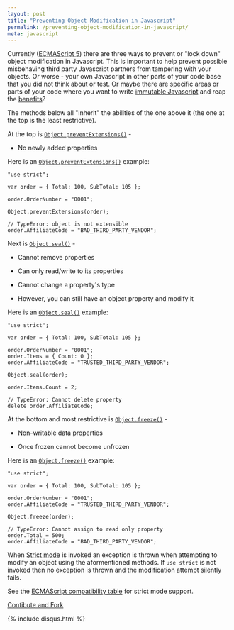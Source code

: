 ```yaml
---
layout: post
title: "Preventing Object Modification in Javascript"
permalink: /preventing-object-modification-in-javascript/
meta: javascript
---
```

Currently ([ECMAScript 5](http://www.ecmascript.org/docs.php)) there are three ways to prevent or "lock down" object modification in Javascript.  This is important to help prevent possible misbehaving third party Javascript partners from tampering with your objects.  Or worse - your own Javascript in other parts of your code base that you did not think about or test.  Or maybe there are specific areas or parts of your code where you want to write [immutable Javascript](https://github.com/facebook/immutable-js) and reap the [benefits](http://programmers.stackexchange.com/questions/151733/if-immutable-objects-are-good-why-do-people-keep-creating-mutable-objects)?

The methods below all "inherit" the abilities of the one above it (the one at the top is the least restrictive).

At the top is [```Object.preventExtensions()```](https://developer.mozilla.org/en-US/docs/Web/JavaScript/Reference/Global_Objects/Object/preventExtensions) -

* No newly added properties

Here is an [```Object.preventExtensions()```](https://developer.mozilla.org/en-US/docs/Web/JavaScript/Reference/Global_Objects/Object/preventExtensions) example:

	"use strict";

	var order = { Total: 100, SubTotal: 105 };

	order.OrderNumber = "0001";

	Object.preventExtensions(order);

	// TypeError: object is not extensible
	order.AffiliateCode = "BAD_THIRD_PARTY_VENDOR";

Next is [```Object.seal()```](https://developer.mozilla.org/en-US/docs/Web/JavaScript/Reference/Global_Objects/Object/seal) -

* Cannot remove properties

* Can only read/write to its properties

* Cannot change a property's type

* However, you can still have an object property and modify it

Here is an [```Object.seal()```](https://developer.mozilla.org/en-US/docs/Web/JavaScript/Reference/Global_Objects/Object/seal) example:

	"use strict";

	var order = { Total: 100, SubTotal: 105 };

	order.OrderNumber = "0001";
	order.Items = { Count: 0 };
	order.AffiliateCode = "TRUSTED_THIRD_PARTY_VENDOR";

	Object.seal(order);

	order.Items.Count = 2;

	// TypeError: Cannot delete property
	delete order.AffiliateCode;

At the bottom and most restrictive is [```Object.freeze()```](https://developer.mozilla.org/en-US/docs/Web/JavaScript/Reference/Global_Objects/Object/freeze) -

* Non-writable data properties

* Once frozen cannot become unfrozen

Here is an [```Object.freeze()```](https://developer.mozilla.org/en-US/docs/Web/JavaScript/Reference/Global_Objects/Object/freeze) example:

	"use strict";

	var order = { Total: 100, SubTotal: 105 };

	order.OrderNumber = "0001";
	order.AffiliateCode = "TRUSTED_THIRD_PARTY_VENDOR";

	Object.freeze(order);      

	// TypeError: Cannot assign to read only property
	order.Total = 500;
	order.AffiliateCode = "BAD_THIRD_PARTY_VENDOR";

When [Strict mode](https://developer.mozilla.org/en-US/docs/Web/JavaScript/Reference/Strict_mode) is invoked an exception is thrown when attempting to modify an object using the aformentioned methods.  If ```use strict``` is not invoked then no exception is thrown and the modification attempt silently fails.

See the [ECMAScript compatibility table](http://kangax.github.io/compat-table/es5/) for strict mode support.

<a href="{{ site.post_source_root }}2016-02-02-preventing-object-modification-in-javascript.markdown">Contibute and Fork</a>

{% include disqus.html %}